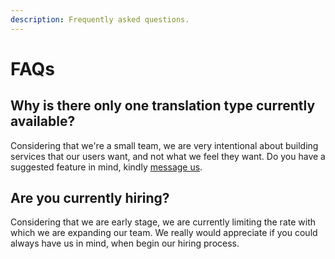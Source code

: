 ```yaml
---
description: Frequently asked questions.
---
```


# FAQs

## Why is there only one translation type currently available?

Considering that we're a small team, we are very intentional about building services that our users want, and not what we feel they want. Do you have a suggested feature in mind, kindly [message us](whats-next.md).

## Are you currently hiring?

Considering that we are early stage, we are currently limiting the rate with which we are expanding our team. We really would appreciate if you could always have us in mind, when begin our hiring process. 



